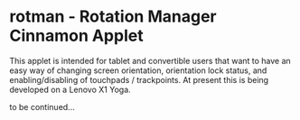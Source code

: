 # rotman - Rotation Manager Cinnamon Applet

This applet is intended for tablet and convertible users that want to have an easy way of changing screen orientation, orientation lock status, and enabling/disabling of touchpads / trackpoints. At present this is being developed on a Lenovo X1 Yoga.

to be continued...
